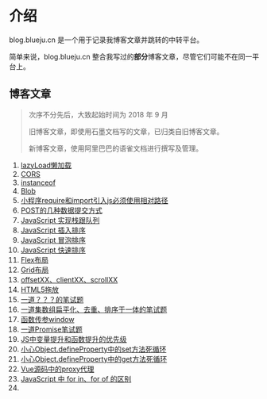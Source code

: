 # 介绍

blog.blueju.cn 是一个用于记录我博客文章并跳转的中转平台。

简单来说，blog.blueju.cn 整合我写过的**部分**博客文章，尽管它们可能不在同一平台上。

## 博客文章

> 次序不分先后，大致起始时间为 2018 年 9 月
>
> 旧博客文章，即使用石墨文档写的文章，已归类自旧博客文章。
>
> 新博客文章，使用阿里巴巴的语雀文档进行撰写及管理。

1. [lazyLoad懒加载](https://www.yuque.com/docs/share/89f17d75-8884-4770-afc0-dc8a0b9ceb79)
2. [CORS](https://www.yuque.com/docs/share/692b4f7d-e098-47e8-8072-d9a8d145aec5)
3. [instanceof](https://www.yuque.com/docs/share/1ad561a3-e77f-4725-8640-3b813f17c758)
4. [Blob](https://www.yuque.com/docs/share/8ff796d0-e556-40a3-a8b2-314d1841a0f5)
5. [小程序require和import引入js必须使用相对路径](https://www.yuque.com/docs/share/97632f2d-21e8-43da-add2-9dc17cb33c98)
6. [POST的几种数据提交方式](https://www.yuque.com/docs/share/097af11c-5872-4774-b6a8-087b60d84bc6)
7. [JavaScript 实现栈跟队列](https://www.yuque.com/docs/share/0a86d93c-3d79-4667-ac07-38d201cb0d61)
8. [JavaScript 插入排序](https://www.yuque.com/docs/share/02a2bd6f-7b77-4404-bee6-5ff55b42f9d9)
9. [JavaScript 冒泡排序](https://www.yuque.com/docs/share/e64885f6-344d-49b1-a4f5-56955decabeb)
10. [JavaScript 快速排序](https://www.yuque.com/docs/share/36f87fee-8fe6-4fd3-941e-5dfd91bdbd07)
11. [Flex布局](https://www.yuque.com/docs/share/b0b288ba-7175-4119-aacc-1ee247216742)
12. [Grid布局](https://www.yuque.com/docs/share/b0b288ba-7175-4119-aacc-1ee247216742)
13. [offsetXX、clientXX、scrollXX](https://www.yuque.com/docs/share/35c5709a-c119-43cc-a9aa-eec245ec9db5)
14. [HTML5拖放](https://www.yuque.com/docs/share/13e1c2da-b902-4a34-80cb-1c799b37f72b)
15. [一道？？？的笔试题](https://www.yuque.com/docs/share/d2f2f025-09ed-4094-b54b-017059217d72)
16. [一道集数组扁平化、去重、排序于一体的笔试题](https://www.yuque.com/docs/share/66a97bf3-98db-42b0-b708-8945f1f98b19)
17. [函数传参window](https://www.yuque.com/docs/share/e25ea536-0fad-4b37-af90-5aa993529b1c)
18. [一道Promise笔试题](https://www.yuque.com/docs/share/0b659873-68db-4566-a10e-44929dc22e95)
19. [JS中变量提升和函数提升的优先级](https://www.yuque.com/docs/share/cffd3bfd-faa8-486f-a9b7-d2ec7b4deacf)
20. [小心Object.defineProperty中的set方法死循环](https://www.yuque.com/docs/share/a8ff169f-0acd-4fa6-86a6-7d1829f88689)
21. [小心Object.defineProperty中的get方法死循环](https://www.yuque.com/docs/share/46cf1deb-ba89-4c1e-b666-877cb217f108)
22. [Vue源码中的proxy代理](https://www.yuque.com/docs/share/dcd7d8db-d0d2-4d84-9c87-6de306733dfc)
23. [JavaScript 中 for in、for of 的区别](https://www.yuque.com/docs/share/931ce575-8b87-4abc-972a-869526fc2ed9)
24. 

